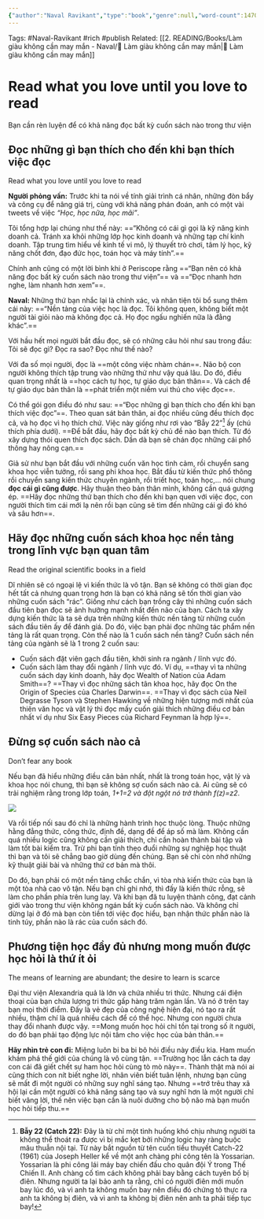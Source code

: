 ```yaml
---
{"author":"Naval Ravikant","type":"book","genre":null,"word-count":1470,"dg-publish":true,"dg-hide":true,"tags":["Naval-Ravikant","rich","publish"],"title":"16. Đọc những gì bạn thích cho đến khi bạn thích việc đọc","permalink":"/2-reading/books/lam-giau-khong-can-may-man-naval/16-doc-nhung-gi-ban-thich-cho-den-khi-ban-thich-viec-doc/","hide":true,"dgPassFrontmatter":true}
---
```


Tags: #Naval-Ravikant #rich #publish 
Related: [[2. READING/Books/Làm giàu không cần may mắn - Naval/💸 Làm giàu không cần may mắn\|💸 Làm giàu không cần may mắn]]

# Read what you love until you love to read

Bạn cần rèn luyện để có khả năng đọc bất kỳ cuốn sách nào trong thư viện

## Đọc những gì bạn thích cho đến khi bạn thích việc đọc
Read what you love until you love to read  

**Người phỏng vấn:** Trước khi ta nói về tính giải trình cá nhân, những đòn bẩy và công cụ để nâng giá trị, cùng với khả năng phán đoán, anh có một vài tweets về việc *“Học, học nữa, học mãi”*.

Tôi tổng hợp lại chúng như thế này: ==“Không có cái gì gọi là kỹ năng kinh doanh cả. Tránh xa khỏi những lớp học kinh doanh và những tạp chí kinh doanh. Tập trung tìm hiểu về kinh tế vi mô, lý thuyết trò chơi, tâm lý học, kỹ năng chốt đơn, đạo đức học, toán học và máy tính”.== <!--SR:!2023-09-05,9,250-->

Chính anh cũng có một lời bình khi ở Periscope rằng ==“Bạn nên có khả năng đọc bất kỳ cuốn sách nào trong thư viện”== và ==“Đọc nhanh hơn nghe, làm nhanh hơn xem”==. <!--SR:!2023-08-27,3,250!2023-08-27,2,249-->

**Naval:** Những thứ bạn nhắc lại là chính xác, và nhân tiện tôi bổ sung thêm cái này: ==“Nền tảng của việc học là đọc. Tôi không quen, không biết một người tài giỏi nào mà không đọc cả. Họ đọc ngấu nghiến nữa là đằng khác”.== <!--SR:!2023-08-27,3,250-->

Với hầu hết mọi người bắt đầu đọc, sẽ có những câu hỏi như sau trong đầu: Tôi sẽ đọc gì? Đọc ra sao? Đọc như thế nào?

Với đa số mọi người, đọc là ==một công việc nhàm chán==. Não bộ con người không thích tập trung vào những thứ như vậy quá lâu. Do đó, điều quan trọng nhất là ==học cách tự học, tự giáo dục bản thân==. Và cách để tự giáo dục bản thân là ==phát triển một niềm vui thú cho việc đọc==. <!--SR:!2023-08-27,3,250!2023-08-31,4,249!2023-08-28,2,249-->

Có thể gói gọn điều đó như sau: ==“Đọc những gì bạn thích cho đến khi bạn thích việc đọc”==. Theo quan sát bản thân, ai đọc nhiều cũng đều thích đọc cả, và họ đọc vì họ thích chứ. Việc này giống như rơi vào “Bẫy 22”[^1] ấy (chú thích phía dưới). ==Để bắt đầu, hãy đọc bất kỳ chủ đề nào bạn thích. Từ đó xây dựng thói quen thích đọc sách. Dần dà bạn sẽ chán đọc những cái phổ thông hay nông cạn.== <!--SR:!2023-08-27,3,250!2023-09-02,6,249-->

[^1]: **Bẫy 22 (Catch 22):** Đây là từ chỉ một tình huống khó chịu nhưng người ta không thể thoát ra được vì bị mắc kẹt bởi những logic hay ràng buộc mâu thuẫn nội tại. Từ này bắt nguồn từ tên cuốn tiểu thuyết Catch-22 (1961) của Joseph Heller kể về một anh chàng phi công tên là Yossarian. Yossarian là phi công lái máy bay chiến đấu cho quân đội Ý trong Thế Chiến II. Anh chàng cố tìm cách không phải bay bằng cách tuyên bố bị điên. Nhưng người ta lại bảo anh ta rằng, chỉ có người điên mới muốn bay lúc đó, và vì anh ta không muốn bay nên điều đó chứng tỏ thực ra anh ta không bị điên, và vì anh ta không bị điên nên anh ta phải tiếp tục bay!

Giả sử như bạn bắt đầu với những cuốn văn học tình cảm, rồi chuyển sang khoa học viễn tưởng, rồi sang phi khoa học. Bắt đầu từ kiến thức phổ thông rồi chuyển sang kiến thức chuyên ngành, rồi triết học, toán học,… nói chung **đọc cái gì cũng được**. Hãy thuận theo bản thân mình, không cần quá gượng ép. ==Hãy đọc những thứ bạn thích cho đến khi bạn quen với việc đọc, con người thích tìm cái mới lạ nên rồi bạn cũng sẽ tìm đến những cái gì đó khó và sâu hơn==. <!--SR:!2023-09-06,10,250-->

## Hãy đọc những cuốn sách khoa học nền tảng trong lĩnh vực bạn quan tâm
Read the original scientific books in a field

Dĩ nhiên sẽ có ngoại lệ vì kiến thức là vô tận. Bạn sẽ không có thời gian đọc hết tất cả nhưng quan trọng hơn là bạn có khả năng sẽ tốn thời gian vào những cuốn sách “rác”. Giống như cách bạn trồng cây thì những cuốn sách đầu tiên bạn đọc sẽ ảnh hưởng mạnh nhất đến não của bạn. Cách ta xây dựng kiến thức là ta sẽ dựa trên những kiến thức nền tảng từ những cuốn sách đầu tiên ấy để đánh giá. Do đó, việc bạn phải đọc những tác phẩm nền tảng là rất quan trọng. Còn thế nào là 1 cuốn sách nền tảng? Cuốn sách nền tảng của ngành sẽ là 1 trong 2 cuốn sau:

- Cuốn sách đặt viên gạch đầu tiên, khởi sinh ra ngành / lĩnh vực đó.
- Cuốn sách làm thay đổi ngành / lĩnh vực đó. Ví dụ, ==thay vì ta những cuốn sách dạy kinh doanh, hãy đọc Wealth of Nation của Adam Smith==? ==Thay vì đọc những sách tân khoa học, hãy đọc On the Origin of Species của Charles Darwin==. ==Thay vì đọc sách của Neil Degrasse Tyson và Stephen Hawking về những hiện tượng mới nhất của thiên văn học và vật lý thì đọc mấy cuốn giải thích những điều cơ bản nhất ví dụ như Six Easy Pieces của Richard Feynman là hợp lý==. <!--SR:!2023-09-06,10,250!2023-08-27,2,249!2023-08-28,2,249-->

## Đừng sợ cuốn sách nào cả
Don’t fear any book

Nếu bạn đã hiểu những điều căn bản nhất, nhất là trong toán học, vật lý và khoa học nói chung, thì bạn sẽ không sợ cuốn sách nào cả. Ai cũng sẽ có trải nghiệm rằng trong lớp toán, *1+1=2 và đột ngột nó trở thành f(z)=z2*.

![](https://i.imgur.com/8ygxIoj.gif)

Và rồi tiếp nối sau đó chỉ là những hành trình học thuộc lòng. Thuộc những hằng đẳng thức, công thức, định đề, dạng đề để áp số mà làm. Không cần quá nhiều logic cũng không cần giải thích, chỉ cần hoàn thành bài tập và làm tốt bài kiểm tra. Trừ phi bạn tính theo đuổi những sự nghiệp học thuật thì bạn và tôi sẽ chẳng bao giờ dùng đến chúng. Bạn sẽ chỉ còn nhớ những kỹ thuật giải bài và những thứ cơ bản mà thôi.

Do đó, bạn phải có một nền tảng chắc chắn, vì tòa nhà kiến thức của bạn là một tòa nhà cao vô tận. Nếu bạn chỉ ghi nhớ, thì đấy là kiến thức rỗng, sẽ làm cho phần phía trên lung lay. Và khi bạn đã tu luyện thành công, đạt cảnh giới vào trong thư viện không ngán bất kỳ cuốn sách nào. Và không chỉ dừng lại ở đó mà bạn còn tiền tới việc đọc hiểu, bạn nhận thức phần nào là tinh túy, phần nào là rác của cuốn sách đó.

## Phương tiện học đầy đủ nhưng mong muốn được học hỏi là thứ ít ỏi
The means of learning are abundant; the desire to learn is scarce  

Đại thư viện Alexandria quả là lớn và chứa nhiều tri thức. Nhưng cái điện thoại của bạn chứa lượng tri thức gấp hàng trăm ngàn lần. Và nó ở trên tay bạn mọi thời điểm. Đấy là vẻ đẹp của công nghệ hiện đại, nó tạo ra rất nhiều, thậm chí là quá nhiều cách để có thể học. Nhưng con người chưa thay đổi nhanh được vậy. ==Mong muốn học hỏi chỉ tồn tại trong số ít người, do đó bạn phải tạo động lực nội tâm cho việc học của bản thân.== <!--SR:!2023-09-01,5,230-->

**Hãy nhìn trẻ con đi:** Miệng luôn bi ba bi bô hỏi điều này điều kia. Ham muốn khám phá thế giới của chúng là vô cùng tận. ==Trường học lẫn cách ta dạy con cái đã giết chết sự ham học hỏi cùng tò mò này==. Thành thật mà nói ai cũng thích con nít biết nghe lời, nhân viên biết tuân lệnh, nhưng bạn cũng sẽ mất đi một người có những suy nghĩ sáng tạo. Nhưng ==trớ trêu thay xã hội lại cần một người có khả năng sáng tạo và suy nghĩ hơn là một người chỉ biết vâng lời, thế nên việc bạn cần là nuôi dưỡng cho bộ não mà bạn muốn học hỏi tiếp thu.== <!--SR:!2023-08-27,3,250!2023-08-27,2,249-->
